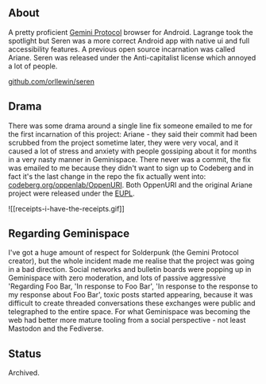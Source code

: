 ## About

A pretty proficient [Gemini Protocol](https://en.wikipedia.org/wiki/Gemini_(protocol)) browser for Android. Lagrange took the spotlight but Seren was a more correct Android app with native ui and full accessibility features. A previous open source incarnation was called Ariane. Seren was released under the Anti-capitalist license which annoyed a lot of people. 

[github.com/orllewin/seren](https://github.com/orllewin/seren)

## Drama

There was some drama around a single line fix someone emailed to me for the first incarnation of this project: Ariane - they said their commit had been scrubbed from the project sometime later, they were very vocal, and it caused a lot of stress and anxiety with people gossiping about it for months in a very nasty manner in Geminispace. There never was a commit, the fix was emailed to me because they didn't want to sign up to Codeberg and in fact it's the last change in the repo the fix actually went into: [codeberg.org/oppenlab/OppenURI](https://codeberg.org/oppenlab/OppenURI). Both OppenURI and the original Ariane project were released under the [EUPL](https://commission.europa.eu/content/european-union-public-licence_en).

![[receipts-i-have-the-receipts.gif]]

## Regarding Geminispace

I've got a huge amount of respect for Solderpunk (the Gemini Protocol creator), but the whole incident made me realise that the project was going in a bad direction. Social networks and bulletin boards were popping up in Geminispace with zero moderation, and lots of passive aggressive 'Regarding Foo Bar, 'In response to Foo Bar', 'In response to the response to my response about Foo Bar', toxic posts started appearing, because it was difficult to create threaded conversations these exchanges were public and telegraphed to the entire space. For what Geminispace was becoming the web had better more mature tooling from a social perspective - not least Mastodon and the Fediverse.

## Status

Archived.